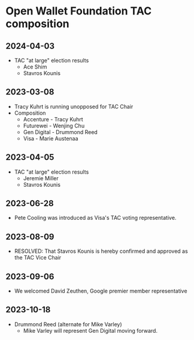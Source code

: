 # Open Wallet Foundation TAC composition

## 2024-04-03
- TAC "at large" election results
    - Ace Shim
    - Stavros Kounis

## 2023-03-08
- Tracy Kuhrt is running unopposed for TAC Chair
- Composition
    - Accenture - Tracy Kuhrt
    - Futurewei - Wenjing Chu
    - Gen Digital - Drummond Reed
    - Visa - Marie Austenaa

## 2023-04-05
- TAC "at large" election results
    - Jeremie Miller
    - Stavros Kounis

## 2023-06-28
- Pete Cooling was introduced as Visa's TAC voting representative.

## 2023-08-09
- RESOLVED: That Stavros Kounis is hereby confirmed and approved as the TAC Vice Chair

## 2023-09-06
- We welcomed David Zeuthen, Google premier member representative

## 2023-10-18
- Drummond Reed (alternate for Mike Varley)
    - Mike Varley will represent Gen Digital moving forward.
